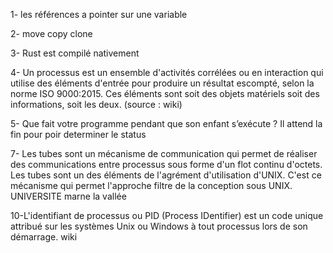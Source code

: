 
1- les références a pointer sur une variable 

2- move copy clone

3- Rust est compilé nativement

4- Un processus est un ensemble d'activités corrélées ou en interaction qui utilise des éléments d'entrée pour produire un résultat escompté, selon la norme ISO 9000:2015. Ces éléments sont soit des objets matériels soit des informations, soit les deux. (source : wiki)

5- Que fait votre programme pendant que son enfant s’exécute ?
Il attend la fin pour poir determiner le status 

7- Les tubes sont un mécanisme de communication qui permet de réaliser des communications entre processus sous forme d'un flot continu d'octets. Les tubes sont un des éléments de l'agrément d'utilisation d'UNIX. C'est ce mécanisme qui permet l'approche filtre de la conception sous UNIX. UNIVERSITE marne la vallée

10-L'identifiant de processus ou PID (Process IDentifier) est un code unique attribué sur les systèmes Unix ou Windows à tout processus lors de son démarrage. wiki